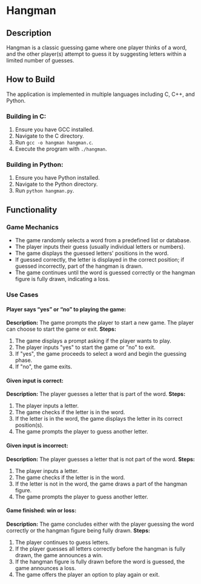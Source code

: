 # Hangman

## Description
Hangman is a classic guessing game where one player thinks of a word, and the other player(s) attempt to guess it by suggesting letters within a limited number of guesses.

## How to Build
The application is implemented in multiple languages including C, C++, and Python. 

### Building in C:
1. Ensure you have GCC installed.
2. Navigate to the C directory.
3. Run `gcc -o hangman hangman.c`.
4. Execute the program with `./hangman`.

### Building in Python:
1. Ensure you have Python installed.
2. Navigate to the Python directory.
3. Run `python hangman.py`.

## Functionality

### Game Mechanics
- The game randomly selects a word from a predefined list or database.
- The player inputs their guess (usually individual letters or numbers).
- The game displays the guessed letters' positions in the word.
- If guessed correctly, the letter is displayed in the correct position; if guessed incorrectly, part of the hangman is drawn.
- The game continues until the word is guessed correctly or the hangman figure is fully drawn, indicating a loss.

### Use Cases
#### Player says “yes” or “no” to playing the game:
**Description:** The game prompts the player to start a new game. The player can choose to start the game or exit.
**Steps:**
1. The game displays a prompt asking if the player wants to play.
2. The player inputs "yes" to start the game or "no" to exit.
3. If "yes", the game proceeds to select a word and begin the guessing phase.
4. If "no", the game exits.

#### Given input is correct:
**Description:** The player guesses a letter that is part of the word.
**Steps:**
1. The player inputs a letter.
2. The game checks if the letter is in the word.
3. If the letter is in the word, the game displays the letter in its correct position(s).
4. The game prompts the player to guess another letter.

#### Given input is incorrect:
**Description:** The player guesses a letter that is not part of the word.
**Steps:**
1. The player inputs a letter.
2. The game checks if the letter is in the word.
3. If the letter is not in the word, the game draws a part of the hangman figure.
4. The game prompts the player to guess another letter.

#### Game finished: win or loss:
**Description:** The game concludes either with the player guessing the word correctly or the hangman figure being fully drawn.
**Steps:**
1. The player continues to guess letters.
2. If the player guesses all letters correctly before the hangman is fully drawn, the game announces a win.
3. If the hangman figure is fully drawn before the word is guessed, the game announces a loss.
4. The game offers the player an option to play again or exit.
